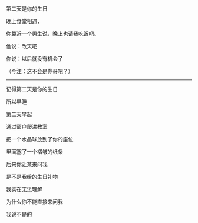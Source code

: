 第二天是你的生日

晚上食堂相遇，

你靠近一个男生说，晚上也请我吃饭吧。

他说：改天吧

你说：以后就没有机会了

（今注：这不会是你哥吧？）

---

记得第二天是你的生日

所以早睡

第二天早起

通过窗户爬进教室



把一个水晶球放到了你的座位

里面塞了一个褶皱的纸条



后来你让某来问我

是不是我给的生日礼物



我实在无法理解

为什么你不能直接来问我



我说不是的
